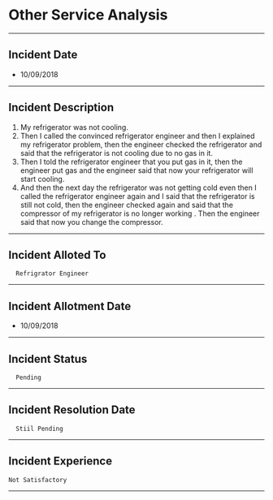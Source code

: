 # Other Service Analysis
---------
## Incident Date
- 10/09/2018
---------
## Incident Description
1. My refrigerator was not cooling.
2. Then I called the convinced refrigerator engineer and then I explained my refrigerator problem, then the engineer checked the refrigerator and said that the refrigerator is not cooling due to no gas in it.
3. Then I told the refrigerator engineer that you put gas in it, then the engineer put gas and the engineer said that now your refrigerator will start cooling.
4. And then the next day the refrigerator was not getting cold even then I called the refrigerator engineer again and I said that the refrigerator is still not cold, then the engineer checked again and said that the compressor of my refrigerator is no longer working . Then the engineer said that now you change the compressor.
-----------------------------------------------
## Incident Alloted To
```
  Refrigrator Engineer
```
----------
## Incident Allotment Date
- 10/09/2018
-----------
## Incident Status
 ```
   Pending
 ```
-----------
## Incident Resolution Date
```
  Stiil Pending
```
-----------
## Incident Experience
```
Not Satisfactory
```
-----------
